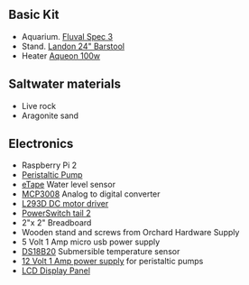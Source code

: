 
## Basic Kit

- Aquarium. [Fluval Spec 3](https://www.amazon.com/Fluval-Spec-Aquarium-2-6-Gallon-Black/dp/B009K0ZKAQ)
- Stand. [Landon 24" Barstool](http://www.target.com/p/landon-24-counter-stool-hardwood-natural-room-essentials/-/A-13732127)
- Heater [Aqueon 100w]()

## Saltwater materials

- Live rock
- Aragonite sand

## Electronics

- Raspberry Pi 2
- [Peristaltic Pump](https://www.adafruit.com/products/1150)
- [eTape](https://www.adafruit.com/products/463) Water level sensor
- [MCP3008](https://www.adafruit.com/products/856) Analog to digital converter
- [L293D DC motor driver](https://www.adafruit.com/products/807)
- [PowerSwitch tail 2](https://www.adafruit.com/products/268)
- 2"x 2" Breadboard 
- Wooden stand and screws from Orchard Hardware Supply
- 5 Volt 1 Amp micro usb power supply
- [DS18B20](https://www.adafruit.com/products/381) Submersible temperature sensor
- [12 Volt 1 Amp power supply](https://www.adafruit.com/products/798) for peristaltic pumps
- [LCD Display Panel](https://www.adafruit.com/products/2396)
